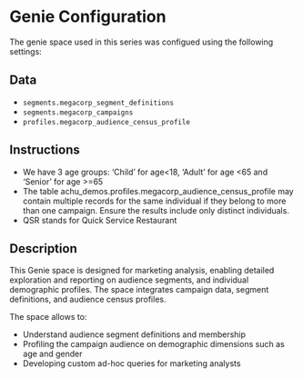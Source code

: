 # Genie Configuration

The genie space used in this series was configued using the following settings:

## Data

* `segments.megacorp_segment_definitions`
* `segments.megacorp_campaigns`
* `profiles.megacorp_audience_census_profile`

## Instructions

- We have 3 age groups: ‘Child’ for age<18, ‘Adult’ for age <65 and ‘Senior’ for age >=65
- The table achu_demos.profiles.megacorp_audience_census_profile may contain multiple records for the same individual if they belong to more than one campaign. Ensure the results include only distinct individuals.
- QSR stands for Quick Service Restaurant

## Description

This Genie space is designed for marketing analysis, enabling detailed exploration and reporting on audience segments, and individual demographic profiles. The space integrates campaign data, segment definitions, and audience census profiles. 

The space allows to:
- Understand audience segment definitions and membership
- Profiling the campaign audience on demographic dimensions such as age and gender
- Developing custom ad-hoc queries for marketing analysts